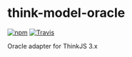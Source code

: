 # think-model-oracle

[![npm](https://img.shields.io/npm/v/think-model-oracle.svg?style=flat-square)]()
[![Travis](https://travis-ci.org/twang281314/think-model-oracle.svg?branch=master)]()

Oracle adapter for ThinkJS 3.x
